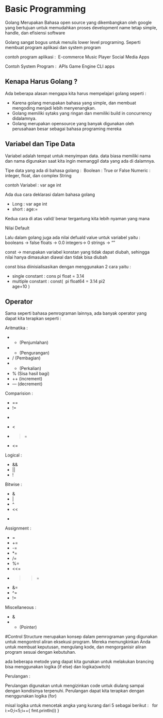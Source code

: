 # Basic Programming

Golang
Merupakan Bahasa open source yang dikembangkan oleh google yang bertujuan untuk memudahkan proses development name tetap simple, handle, dan efisiensi software

Golang sangat bogus untuk menulis lower level programing. Seperti membuat program aplikasi dan system program

contoh program aplikasi : 
E-commerce Music Player
Social Media Apps

Contoh System Program : 
APIs
Game Engine
CLI apps

## Kenapa Harus Golang ? 

Ada beberapa alasan mengapa kita harus mempelajari golang seperti : 

- Karena golang merupakan bahasa yang simple, dan membuat mengoding menjadi lebih menyenangkan. 
- Golang memiliki sytaks yang ringan dan memiliki build in concurrency didalamnya.
- Golang merupakan opensource yang banyak digunakan oleh perusahaan besar sebagai bahasa programing mereka

## Variabel dan Tipe Data
Variabel adalah tempat untuk menyimpan data. data biasa memiliki nama dan nama digunakan saat kita ingin memanggil data yang ada di dalamnya.

Tipe data yang ada di bahasa golang :  Boolean : True or False
Numeric : integer, float, dan complex
String

contoh Variabel : var age int

Ada dua cara deklarasi dalam bahasa golang 
* Long : var age int
* short : age:=

Kedua cara di atas valid/ benar tergantung kita lebih nyaman yang mana


Nilai Default

Lalu dalam golang juga ada nilai defuald value untuk variabel yaitu :  booleans -> false
floats -> 0.0
integers-> 0
strings -> “”


const -> merupakan variabel konstan yang tidak dapat diubah, sehingga nilai hanya dimasukan diawal dan tidak bisa diubah

const bisa diinisialisasikan dengan menggunakan 2 cara yaitu :

* single constant : cons pi float = 3.14
* multiple constant : const( 
pi float64 = 3.14 
pi2  
age=10
)

## Operator 
Sama seperti bahasa pemrograman lainnya, ada banyak operator yang dapat kita terapkan seperti :

Aritmatika : 
* + (Penjumlahan)
* - (Pengurangan)
* / (Pembagian)
* * (Perkalian)
* % (Sisa hasil bagi)
* ++ (increment)
* — (decrement)

Comparision :
* ==
* !=
* >
* <
* >=
* <=

Logical :
* &&
* ||
* !

Bitwise :
* &
* |
* ^
* <<
* >>

Assignment :
* =
* +=
* -=
* *=
* /=
* %=
* <<=
* >>=
* &=
* ^=
* !=

Miscellaneous :
* &
* * (Pointer)
 
#Control Structure 
merupakan  konsep dalam pemrograman yang digunakan untuk mengontrol aliran eksekusi program. Mereka memungkinkan Anda untuk membuat keputusan, mengulang kode, dan mengorganisir aliran program sesuai dengan kebutuhan.

ada beberapa metode yang dapat kita gunakan untuk melakukan brancing bisa menggunakan logika (if else) dan logika(switch)

Perulangan :

Perulangan digunakan untuk mengizinkan code untuk diulang sampai dengan kondisinya terpenuhi. Perulangan dapat kita terapkan dengan menggunakan logika (for)

misal logika untuk mencetak angka yang kurang dari 5 sebagai berikut :   for i:=0;i<5;i++{ fmt.println(i) }
